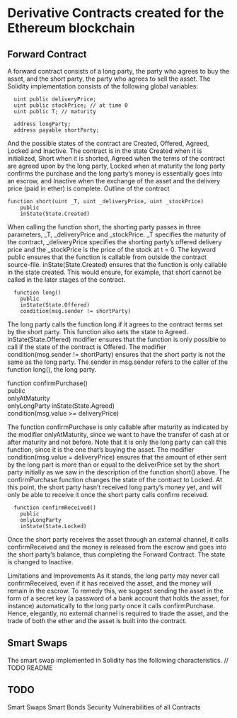 # Derivative Contracts created for the Ethereum blockchain

## Forward Contract

A forward contract consists of a long party, the party who agrees to buy the asset, and the short party, the party who agrees to sell the asset. The Solidity implementation consists of the following global variables: 

```   	   	     
  uint public deliveryPrice;                                                                                                                                                                                                                  
  uint public stockPrice; // at time 0                                                                                                                                                                                                        
  uint public T; // maturity                                                                                                                                                                                                                  
                                                                                                                                                                                                                                              
  address longParty;                                                                                                                                                                                                                          
  address payable shortParty;        

```
And the possible states of the contract are Created, Offered, Agreed, Locked and Inactive. The contract is in the state Created when it is initialized, Short when it is shorted, Agreed when the terms of the contract are agreed upon by the long party, Locked when at maturity the long party confirms the purchase and the long party’s money is essentially goes into an escrow, and Inactive when the exchange of the asset and the delivery price (paid in ether) is complete. 
Outline of the contract

```	       
function short(uint _T, uint _deliveryPrice, uint _stockPrice)                                                                                                                                                                              
    public                                                                                                                                                                                                                                                                                                                                                                                                                                                                   
    inState(State.Created)
```

When calling the function short, the shorting party passes in three parameters, _T, _deliveryPrice and _stockPrice. _T specifies the maturity of the contract, _deliveryPrice specifies the shorting party’s offered delivery price and the _stockPrice is the price of the stock at t = 0. The keyword public ensures that the function is callable from outside the contract source-file. inState(State.Created) ensures that the function is only callable in the state created. This would ensure, for example, that short cannot be called in the later stages of the contract.

```
  function long()                                                                                                                                                                                                                             
    public                                                                                                                                                                                                                                                                                                                                                                                                                                                                      
    inState(State.Offered)                                                                                                                                                                                                                    
    condition(msg.sender != shortParty) 

```
The long party calls the function long if it agrees to the contract terms set by the short party. This function also sets the state to Agreed. inState(State.Offered) modifier ensures that the function is only possible to call if the state of the contract is Offered. The modifier condition(msg.sender != shortParty) ensures that the short party is not the same as the long party. The sender in msg.sender refers to the caller of the function long(), the long party. 

function confirmPurchase()                                                                                                                                                                                                                  
    public                                                                                                                                                                                                                                    
    onlyAtMaturity                                                                                                                                                                                                                            
    onlyLongParty 
    inState(State.Agreed)                                                                                                                                                                                                          
    condition(msg.value >= deliveryPrice)        

The function confirmPurchase is only callable after maturity as indicated by the modifier onlyAtMaturity, since we want to have the transfer of cash at or after maturity and not before. Note that it is only the long party can call this function, since it is the one that’s buying the asset. The modifier condition(msg.value = deliveryPrice) ensures that the amount of ether sent by the long part is more than or equal to the deliverPrice set by the short party initially as we saw in the description of the function short() above. The confirmPurchase function changes the state of the contract to Locked. At this point, the short party hasn’t received long party’s money yet, and will only be able to receive it once the short party calls confirm received. 

```
  function confirmReceived()                                                                                                                                                                                                                  
    public                                                                                                                                                                                                                                    
    onlyLongParty                                                                                                                                                                                                                             
    inState(State.Locked)      

```
Once the short party receives the asset through an external channel, it calls confirmReceived and the money is released from the escrow and goes into the short party’s balance, thus completing the Forward Contract. The state is changed to Inactive.

Limitations and Improvements
As it stands, the long party may never call confirmReceived, even if it has received the asset, and the money will remain in the escrow. To remedy this, we suggest sending the asset in the form of a secret key (a password of a bank account that holds the asset, for instance) automatically to the long party once it calls confirmPurchase. Hence, elegantly, no external channel is required to trade the asset, and the trade of both the ether and the asset is built into the contract. 

## Smart Swaps


The smart swap implemented in Solidity has the following characteristics. 
// TODO README





## TODO

Smart Swaps
Smart Bonds
Security Vulnerabilities of all Contracts 

